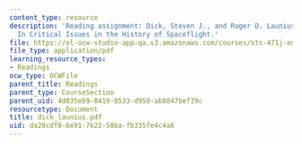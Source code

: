 ```yaml
---
content_type: resource
description: 'Reading assignment: Dick, Steven J., and Roger D. Launius. "Introduction."
  In Critical Issues in the History of Spaceflight.'
file: https://ol-ocw-studio-app-qa.s3.amazonaws.com/courses/sts-471j-engineering-apollo-the-moon-project-as-a-complex-system-spring-2007/da20cdf06e917b2258bafb335fe4c4a6_dick_launius.pdf
file_type: application/pdf
learning_resource_types:
- Readings
ocw_type: OCWFile
parent_title: Readings
parent_type: CourseSection
parent_uid: 4d035eb9-0419-8533-d950-ab8847bef39c
resourcetype: Document
title: dick_launius.pdf
uid: da20cdf0-6e91-7b22-58ba-fb335fe4c4a6
---
```

